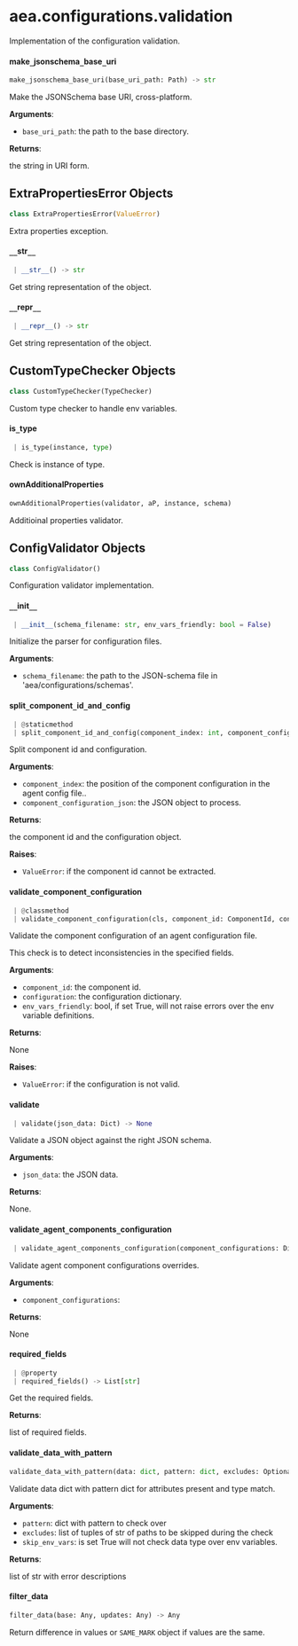 <a name="aea.configurations.validation"></a>
# aea.configurations.validation

Implementation of the configuration validation.

<a name="aea.configurations.validation.make_jsonschema_base_uri"></a>
#### make`_`jsonschema`_`base`_`uri

```python
make_jsonschema_base_uri(base_uri_path: Path) -> str
```

Make the JSONSchema base URI, cross-platform.

**Arguments**:

- `base_uri_path`: the path to the base directory.

**Returns**:

the string in URI form.

<a name="aea.configurations.validation.ExtraPropertiesError"></a>
## ExtraPropertiesError Objects

```python
class ExtraPropertiesError(ValueError)
```

Extra properties exception.

<a name="aea.configurations.validation.ExtraPropertiesError.__str__"></a>
#### `__`str`__`

```python
 | __str__() -> str
```

Get string representation of the object.

<a name="aea.configurations.validation.ExtraPropertiesError.__repr__"></a>
#### `__`repr`__`

```python
 | __repr__() -> str
```

Get string representation of the object.

<a name="aea.configurations.validation.CustomTypeChecker"></a>
## CustomTypeChecker Objects

```python
class CustomTypeChecker(TypeChecker)
```

Custom type checker to handle env variables.

<a name="aea.configurations.validation.CustomTypeChecker.is_type"></a>
#### is`_`type

```python
 | is_type(instance, type)
```

Check is instance of type.

<a name="aea.configurations.validation.ownAdditionalProperties"></a>
#### ownAdditionalProperties

```python
ownAdditionalProperties(validator, aP, instance, schema)
```

Additioinal properties validator.

<a name="aea.configurations.validation.ConfigValidator"></a>
## ConfigValidator Objects

```python
class ConfigValidator()
```

Configuration validator implementation.

<a name="aea.configurations.validation.ConfigValidator.__init__"></a>
#### `__`init`__`

```python
 | __init__(schema_filename: str, env_vars_friendly: bool = False)
```

Initialize the parser for configuration files.

**Arguments**:

- `schema_filename`: the path to the JSON-schema file in 'aea/configurations/schemas'.

<a name="aea.configurations.validation.ConfigValidator.split_component_id_and_config"></a>
#### split`_`component`_`id`_`and`_`config

```python
 | @staticmethod
 | split_component_id_and_config(component_index: int, component_configuration_json: Dict) -> ComponentId
```

Split component id and configuration.

**Arguments**:

- `component_index`: the position of the component configuration in the agent config file..
- `component_configuration_json`: the JSON object to process.

**Returns**:

the component id and the configuration object.

**Raises**:

- `ValueError`: if the component id cannot be extracted.

<a name="aea.configurations.validation.ConfigValidator.validate_component_configuration"></a>
#### validate`_`component`_`configuration

```python
 | @classmethod
 | validate_component_configuration(cls, component_id: ComponentId, configuration: Dict, env_vars_friendly: bool = False) -> None
```

Validate the component configuration of an agent configuration file.

This check is to detect inconsistencies in the specified fields.

**Arguments**:

- `component_id`: the component id.
- `configuration`: the configuration dictionary.
- `env_vars_friendly`: bool, if set True, will not raise errors over the env variable definitions.

**Returns**:

None

**Raises**:

- `ValueError`: if the configuration is not valid.

<a name="aea.configurations.validation.ConfigValidator.validate"></a>
#### validate

```python
 | validate(json_data: Dict) -> None
```

Validate a JSON object against the right JSON schema.

**Arguments**:

- `json_data`: the JSON data.

**Returns**:

None.

<a name="aea.configurations.validation.ConfigValidator.validate_agent_components_configuration"></a>
#### validate`_`agent`_`components`_`configuration

```python
 | validate_agent_components_configuration(component_configurations: Dict) -> None
```

Validate agent component configurations overrides.

**Arguments**:

- `component_configurations`: 

**Returns**:

None

<a name="aea.configurations.validation.ConfigValidator.required_fields"></a>
#### required`_`fields

```python
 | @property
 | required_fields() -> List[str]
```

Get the required fields.

**Returns**:

list of required fields.

<a name="aea.configurations.validation.validate_data_with_pattern"></a>
#### validate`_`data`_`with`_`pattern

```python
validate_data_with_pattern(data: dict, pattern: dict, excludes: Optional[List[Tuple[str]]] = None, skip_env_vars: bool = False) -> List[str]
```

Validate data dict with pattern dict for attributes present and type match.

**Arguments**:

- `pattern`: dict with pattern to check over
- `excludes`: list of tuples of str of paths to be skipped during the check
- `skip_env_vars`: is set True will not check data type over env variables.

**Returns**:

list of str with error descriptions

<a name="aea.configurations.validation.filter_data"></a>
#### filter`_`data

```python
filter_data(base: Any, updates: Any) -> Any
```

Return difference in values or `SAME_MARK` object if values are the same.

